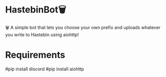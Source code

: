 # HastebinBot🗑
 🗑 A simple bot that lets you choose your own prefix and uploads whatever you write to Hastebin using aiohttp!

 # Requirements
 
 #pip install discord
 #pip install aiohttp
 
 

